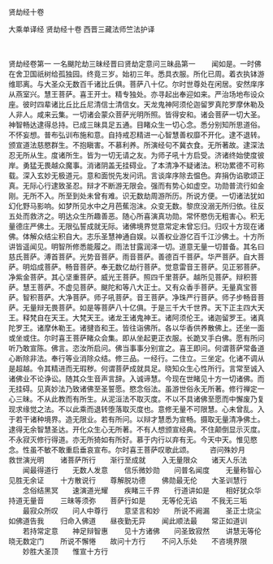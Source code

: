 <!-- { "loadSidebar": true } -->
贤劫经十卷


大乘单译经
贤劫经十卷
西晋三藏法师竺法护译


　　

贤劫经卷第一
一名颰陀劫三昧经晋曰贤劫定意问三昧品第一
　　闻如是。一时佛在舍卫国祇树给孤独园。终竟三岁。始初三年。悉具衣服。所化已周。着衣执钵游维耶离。与大圣众无数百千诸比丘俱。菩萨八十亿。尔时世尊处在闲居。安然庠序从燕室兴。慧王菩萨。喜王开士。精专独处。亦寻起出奉迎如来。严治场地布设众座。彼时四辈诸比丘比丘尼清信士清信女。天龙鬼神阿须伦迦留罗真陀罗摩休勒及人非人。咸来云集。一切诸会蒙众菩萨光明所照。皆得安和。诸会菩萨一切大圣。神智畅达逮得总持。已成三昧具足五通。目睹众生一切心念。悉分别知所思道俗。不怀妄想。普布弘训布施和意。自持戒忍精进一心智慧善权靡不开化。逮不退转。颁宣道法慈愍群生。不抱瞋害。不慕利养。所演经句不冀衣食。无所著故。逮深法忍无所从生。度诸所生。皆为一切无请之友。为师子吼十方启受。济诸终始使度彼岸。勇猛无畏越众魔事。消诸阴盖无挂碍业。了本清净不疑诸法。积功累德不可称载。深入玄妙无极道元。意和面悦先发问讯。言谈庠序除去愠色。弃捐伪谄歌颂正真。无际心行逮致圣忍。辩才不断游无限会。强而有势心如虚空。功勋普流行如金刚。无所不入。所至到处未曾有难。识无数劫周游所历。所说方便。一切诸法犹如幻化野马影响。如梦所见水中之月芭蕉泡沫。众变无数。黎庶没溺无所归依。往反五处而救济之。明达众生所趣善恶。随心所喜演真功勋。常怀愍伤无粗害心。积无量德庄严佛土。无限弘誓成就无际。诸佛境界觉意常定未曾忘归。归叹十方现在诸佛。体解众结尘积自大。志乐圣慧神通自娱。以善权业游亿百千江沙佛土。十方所讲皆遥闻见。明智所修悉能履之。雨法甘露润泽一切。道意无量一切普备。其名曰慈氏菩萨。溥首菩萨。光势音菩萨。雨音菩萨。善德百千菩萨。华严菩萨。自大菩萨。明焰成菩萨。畅音菩萨。奉无数亿劫行菩萨。觉意雷音王菩萨。见正邪菩萨。净紫金菩萨。其心坚重菩萨。威光王菩萨。照四千里菩萨。越所见菩萨。辩积菩萨。慧王菩萨。不虚见菩萨。颰陀和等八大正士。又有众香手菩萨。无量真宝菩萨。智积菩萨。大净菩萨。师子吼菩萨。音王菩萨。净珠严行菩萨。师子步畅音菩萨。无量辩无畏菩萨。如是等菩萨八十亿俱。于是三千大千世界。天下正主四大天王。释梵自在天王。大梵天王。诸龙王诸鬼神王。诸阿须伦王。诸迦留罗王。诸真陀罗王。诸摩休勒王。诸揵沓和王。皆往诣佛所。各以华香供养散佛上。还坐一面或坐或住。尔时喜王菩萨睹众会集。即从坐起更正衣服。长跪叉手白佛。愿有所问听乃敢宣陈。佛言。恣汝所启问。佛当事事分别宣之。喜王即问。何谓菩萨常备道心断除非法。奉行等业消除众结。修三品。一经行。二住立。三坐定。化诸不调从是超越。令其精进而无瑕秽。何谓菩萨成就具足。晓知众生心性所行。言常至诚入诸佛业不论诤讼。随其众生音声言辞。入诚谛慧。今现在世睹见十方一切诸佛。而无挂碍。见真妙法乃致诸佛至圣誓愿。愍念俗法。虽游世俗永无所著。修行禅定一心三昧。不从此教而有所生。从泥洹法不取灭度。不以不具诸佛至愿而中懈废乃复现求缘觉之法。不以此乘而退转堕落取灭度也。意修无量不可限慧。心未曾乱。入于若干诸种境界。造无限业。若有所问。以辩才慧悉为宣畅。摄取无量清净佛土。逮得无余智慧圣达。开化众生心无所著。不有人想颁宣经典。不住颠倒显示灭度。不永寂灭修行得道。亦无所猗如有所好。慕于内行以弃有无。今天中天。惟见愍念。性虽不敏不敢重启垂哀宣布。尔时喜王菩萨叹歌此颂。
　　咨问殊妙月　　救世演光明
　　诸菩萨所行　　渐行至成就
　　入无量限众　　诸天人乐法
　　闻最得道行　　无数人发意
　　信乐微妙勋　　问普名闻度
　　无量称智心　　见胜无余证
　　十方散说行　　尊解脱功德
　　佛勋最无伦　　大圣训慧行
　　念俗结黑冥　　速演道光耀
　　疾睹三千界　　行道讲如是
　　相好犹众华　　持道无量音
　　三昧等须弥　　菩萨行如是
　　无等伦无谄　　不我无三垢
　　最寂众所叹　　问人中尊行
　　意坚言和妙　　所说不阙漏
　　圣正士烧尘　　如佛道告我
　　归命入佛道　　昼夜勤无异
　　闻此顺法最　　常正如道训
　　若持常定意　　神足辩智惠
　　见十方诸佛　　问圣致寂然
　　讲慧无等伦　　晓无数定门
　　所说不懈惓　　故问十方行
　　不问入乐处　　不咨境界限
　　妙胜大圣顶　　惟宣十方行
